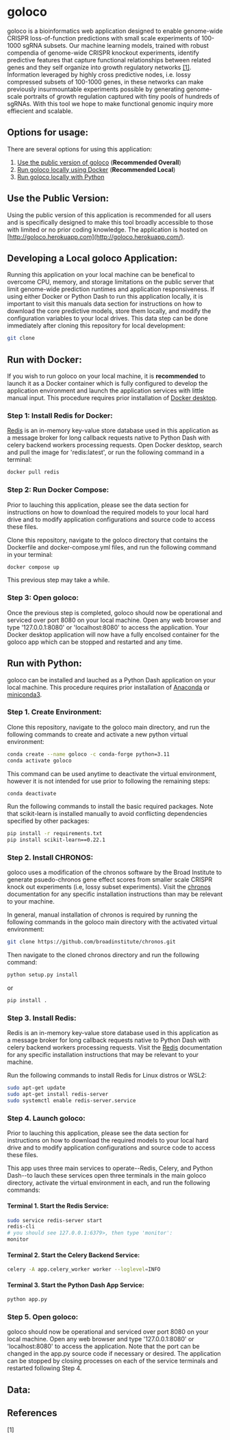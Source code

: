 # goloco

goloco is a bioinformatics web application designed to enable genome-wide CRISPR loss-of-function predictions with small scale experiments of 100-1000 sgRNA subsets. Our machine learning models, trained with robust compendia of genome-wide CRISPR knockout experiments, identify predictive features that capture functional relationships between related genes and they self organize into growth regulatory networks [[1]](#1). Information leveraged by highly cross predictive nodes, i.e. lossy compressed subsets of 100-1000 genes, in these networks can make previously insurmountable experiments possible by generating genome-scale portraits of growth regulation captured with tiny pools of hundreds of sgRNAs. With this tool we hope to make functional genomic inquiry more effiecient and scalable.

## Options for usage:
There are several options for using this application:
1. [Use the public version of goloco](http://goloco.herokuapp.com/) (**Recommended Overall**)
2. [Run goloco locally using Docker](#run-with-docker) (**Recommended Local**)
3. [Run goloco locally with Python](#run-with-python)

## Use the Public Version:
Using the public version of this application is recommended for all users and is specifically designed to make this tool broadly accessible to those with limited or no prior coding knowledge. The application is hosted on [http://goloco.herokuapp.com](http://goloco.herokuapp.com/).

## Developing a Local goloco Application:
Running this application on your local machine can be benefical to overcome CPU, memory, and storage limitations on the public server that limit genome-wide prediction runtimes and application responsiveness. If using either Docker or Python Dash to run this application locally, it is important to visit this manuals data section for instructions on how to download the core predictive models, store them locally, and modify the configuration variables to your local drives. This data step can be done immediately after cloning this repository for local development:

```bash
git clone  
```

## Run with Docker:
If you wish to run goloco on your local machine, it is **recommended** to launch it as a Docker container which is fully configured to develop the application environment and launch the application services with little manual input. This procedure requires prior installation of [Docker desktop](https://www.docker.com/products/docker-desktop/).

### Step 1: Install Redis for Docker:
[Redis](https://redis.io/docs/getting-started/installation/) is an in-memory key-value store database used in this application as a message broker for long callback requests native to Python Dash with celery backend workers processing requests. Open Docker desktop, search and pull the image for 'redis:latest', or run the following command in a terminal:

```bash
docker pull redis
```

### Step 2: Run Docker Compose:
Prior to lauching this application, please see the data section for instructions on how to download the required models to your local hard drive and to modify application configurations and source code to access these files.

Clone this repository, navigate to the goloco directory that contains the Dockerfile and docker-compose.yml files, and run the following command in your terminal:

```bash
docker compose up
```

This previous step may take a while.

### Step 3: Open goloco:
Once the previous step is completed, goloco should now be operational and serviced over port 8080 on your local machine. Open any web browser and type '127.0.0.1:8080' or 'localhost:8080' to access the application. Your Docker desktop application will now have a fully encolsed container for the goloco app which can be stopped and restarted and any time.


## Run with Python:
goloco can be installed and lauched as a Python Dash application on your local machine. This procedure requires prior installation of [Anaconda](https://www.anaconda.com/) or [miniconda3](https://docs.conda.io/en/latest/miniconda.html).

### Step 1. Create Environment:
Clone this repository, navigate to the goloco main directory, and run the following commands to create and activate a new python virtual environment:

```bash
conda create --name goloco -c conda-forge python=3.11
conda activate goloco
```

This command can be used anytime to deactivate the virtual environment, however it is not intended for use prior to following the remaining steps:

```bash
conda deactivate
```

Run the following commands to install the basic required packages. Note that scikit-learn is installed manually to avoid conflicting dependencies specified by other packages:

```bash
pip install -r requirements.txt
pip install scikit-learn==0.22.1
```

### Step 2. Install CHRONOS:
goloco uses a modification of the chronos software by the Broad Institute to generate psuedo-chronos gene effect scores from smaller scale CRISPR knock out experiments (i.e, lossy subset experiments). Visit the [chronos](https://github.com/broadinstitute/chronos) documentation for any specific installation instructions than may be relevant to your machine.

In general, manual installation of chronos is required by running the following commands in the goloco main directory with the activated virtual environment:

```bash
git clone https://github.com/broadinstitute/chronos.git
```

Then navigate to the cloned chronos directory and run the following command:

```bash
python setup.py install
```
or
```bash
pip install .
```

### Step 3. Install Redis:
Redis is an in-memory key-value store database used in this application as a message broker for long callback requests native to Python Dash with celery backend workers processing requests. Visit the [Redis](https://redis.io/docs/getting-started/installation/) documentation for any specific installation instructions that may be relevant to your machine.

Run the following commands to install Redis for Linux distros or WSL2:

```bash
sudo apt-get update
sudo apt-get install redis-server
sudo systemctl enable redis-server.service
```

### Step 4. Launch goloco:
Prior to lauching this application, please see the data section for instructions on how to download the required models to your local hard drive and to modify application configurations and source code to access these files.

This app uses three main services to operate--Redis, Celery, and Python Dash--to lauch these services open three terminals in the main goloco directory, activate the virtual environment in each, and run the following commands: 

#### Terminal 1. Start the Redis Service:
```bash
sudo service redis-server start
redis-cli
# you should see 127.0.0.1:6379>, then type 'monitor':
monitor
```

#### Terminal 2. Start the Celery Backend Service:
```bash
celery -A app.celery_worker worker --loglevel=INFO
```

#### Terminal 3. Start the Python Dash App Service:
```bash
python app.py
```

### Step 5. Open goloco:
goloco should now be operational and serviced over port 8080 on your local machine. Open any web browser and type '127.0.0.1:8080' or 'localhost:8080' to access the application. Note that the port can be changed in the app.py source code if necessary or desired. The application can be stopped by closing processes on each of the service terminals and restarted following Step 4.

## Data:



## References

[1] 
